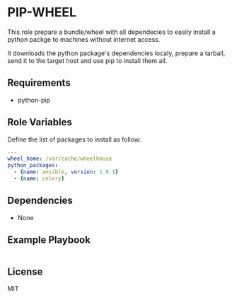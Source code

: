 PIP-WHEEL
==========

This role prepare a bundle/wheel with all dependecies to easily install a python packge to machines without internet access.

It downloads the python package's dependencies localy, prepare a tarball, send it to the target host and use pip to install them all.

Requirements
------------

 - python-pip

Role Variables
--------------
Define the list of packages to install as follow:

```yaml
---
wheel_home: /var/cache/wheelhouse
python_packages:
  - {name: ansible, version: 1.9.1}
  - {name: celery}
```

Dependencies
------------
 - None

Example Playbook
----------------
```yaml


```
License
-------

MIT
